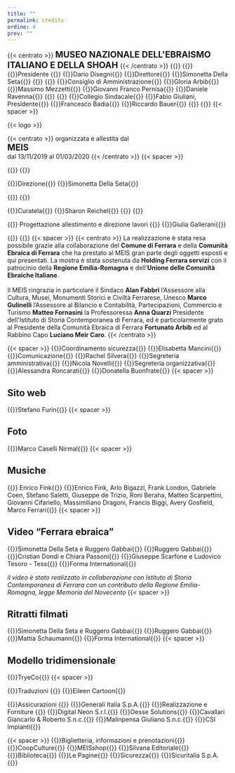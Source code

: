```yaml
---
title: ""
permalink: credits
ordine: 4
prev: ""
---
```

{{< centrato >}}
<span style="font-size: 140%; font-weight: bold;">
MUSEO NAZIONALE DELL'EBRAISMO ITALIANO E DELLA SHOAH
</span>
{{< /centrato >}}
{{<row>}}
{{<column3 classe="is-center">}}
{{<ruolo>}}Presidente {{</ruolo>}}
{{<persona>}}Dario Disegni{{</persona>}}
{{<ruolo>}}Direttore{{</ruolo>}}
{{<persona>}}Simonetta Della Seta{{</persona>}}
{{</column3>}}
{{<column3 classe="is-center">}}
{{<ruolo>}}Consiglio di Amministrazione{{</ruolo>}}
{{<persona>}}Gloria Arbib{{</persona>}}
{{<persona>}}Massimo Mezzetti{{</persona>}}
{{<persona>}}Giovanni Franco Pernisa{{</persona>}}
{{<persona>}}Daniele Ravenna{{</persona>}}
{{</column3>}}
{{<column3 classe="is-center">}}
{{<ruolo>}}Collegio Sindacale{{</ruolo>}}
{{<persona>}}Fabio Giuliani, Presidente{{</persona>}}
{{<persona>}}Francesco Badia{{</persona>}}
{{<persona>}}Riccardo Bauer{{</persona>}}
{{</column3>}}
{{</row>}}
{{< spacer >}}

{{< logo >}}

{{< centrato >}}
organizzata e allestita dal
<br>
<span style="font-size: 140%; font-weight: bold;">MEIS</span>
<br>
dal 13/11/2019 al 01/03/2020
{{< /centrato >}}
{{< spacer >}}

{{<row>}}
{{<column3 classe="is-center">}}

{{<ruolo>}}Direzione{{</ruolo>}}
{{<persona>}}Simonetta Della Seta{{</persona>}}

{{</column3>}}
{{<column3 classe="is-center">}}

{{<ruolo>}}Curatela{{</ruolo>}}
{{<persona>}}Sharon Reichel{{</persona>}}
{{</column3>}}
{{<column3 classe="is-center">}}

{{<ruolo>}}
Progettazione allestimento 
e direzione lavori
{{</ruolo>}}
{{<persona>}}Giulia Gallerani{{</persona>}}

{{</column3>}}
{{</row>}}
{{< spacer >}}
{{< centrato >}}
La realizzazione è stata resa possibile grazie alla collaborazione del <b>Comune di Ferrara</b>  e della <b>Comunità Ebraica di Ferrara</b> che ha prestato al MEIS gran parte degli oggetti esposti e qui presentati. La mostra è stata sostenuta da <b>Holding Ferrara servizi</b> con il patrocinio della <b>Regione Emilia-Romagna</b> e dell’<b>Unione delle Comunità Ebraiche Italiane</b>. 
<br>
<br>
Il MEIS ringrazia  in particolare il Sindaco <b>Alan Fabbri</b> l’Assessore alla Cultura, Musei, Monumenti Storici e Civiltà Ferrarese, Unesco <b>Marco Gulinelli</b> l’Assessore al Bilancio e Contabilità, Partecipazioni, Commercio e Turismo <b>Matteo Fornasini</b> la Professoressa <b>Anna Quarzi</b> Presidente dell'Istituto di Storia Contemporanea di Ferrara, ed è particolarmente grato  al Presidente della Comunità Ebraica di Ferrara <b>Fortunato Arbib</b> ed al Rabbino Capo <b>Luciano Meir Caro</b>.
{{< /centrato >}}

{{< spacer >}}
{{<ruolo>}}Coordinamento sicurezza{{</ruolo>}}
{{<persona>}}Elisabetta Mancini{{</persona>}}
{{<ruolo>}}Comunicazione{{</ruolo>}}
{{<persona>}}Rachel Silvera{{</persona>}}
{{<ruolo>}}Segreteria amministrativa{{</ruolo>}}
{{<persona>}}Nicola Novelli{{</persona>}}
{{<ruolo>}}Segreteria organizzativa{{</ruolo>}}
{{<persona>}}Alessandra Roncarati{{</persona>}}
{{<persona>}}Donatella Buonfrate{{</persona>}}
{{< spacer >}}
## Sito web
{{<persona>}}Stefano Furin{{</persona>}}
{{< spacer >}}
## Foto
{{<persona>}}Marco Caselli Nirmal{{</persona>}}
{{< spacer >}}
## Musiche
{{<persona attivita="Registrazioni">}} Enrico Fink{{</persona>}}
{{<persona attivita="Musicisti">}}Enrico Fink, Arlo Bigazzi, Frank London, Gabriele Coen, Stefano Saletti, Giuseppe de Trizio, Roni Beraha, Matteo Scarpettini, Giovanni Cifariello, Massimiliano Dragoni, Francis Biggi, Avery Gosfield, Marco Ferrari{{</persona>}}
{{< spacer >}}
## Video “Ferrara ebraica”
{{<persona attivita="A cura di">}}Simonetta Della Seta e Ruggero Gabbai{{</persona>}}
{{<persona attivita="Regia">}}Ruggero Gabbai{{</persona>}}
{{<persona attivita="Montaggio">}}Cristian Dondi e Chiara Passoni{{</persona>}}
{{<persona attivita="Riprese">}}Giuseppe Scarfone e Ludovico Tesoro - Tess{{</persona>}}
{{<persona attivita="Produzione">}}Forma International{{</persona>}}

*il video è stato realizzato in collaborazione con Istituto di Storia Contemporanea di Ferrara con un contributo della Regione Emilia-Romagna, legge Memoria del Novecento*
{{< spacer >}}
## Ritratti filmati
{{<persona attivita="A cura di">}}Simonetta Della Seta e Ruggero Gabbai{{</persona>}}
{{<persona attivita="Regia">}}Ruggero Gabbai{{</persona>}}
{{<persona attivita="Montaggio">}}Mattia Schaumann{{</persona>}}
{{<persona attivita="Produzione">}}Forma International{{</persona>}}
{{< spacer >}}

## Modello tridimensionale
{{<persona>}}TryeCo{{</persona>}}
{{< spacer >}}

{{<ruolo>}}Traduzioni {{</ruolo>}}
{{<persona>}}Eileen Cartoon{{</persona>}}

{{<ruolo>}}Assicurazioni {{</ruolo>}}
{{<persona>}}Generali Italia S.p.A.{{</persona>}}
{{<ruolo>}}Realizzazione e Forniture {{</ruolo>}}
{{<persona>}}Digital Neon S.r.l.{{</persona>}}
{{<persona>}}Oesse Solutions{{</persona>}}
{{<persona>}}Cavallari Giancarlo & Roberto S.n.c.{{</persona>}}
{{<persona>}}Malinpensa Giuliano S.n.c.{{</persona>}}
{{<persona>}}CSI Impianti{{</persona>}}

{{< spacer >}}
{{<ruolo>}}Biglietteria, informazioni e prenotazioni{{</ruolo>}}
{{<persona>}}CoopCulture{{</persona>}}
{{<ruolo>}}MEISshop{{</ruolo>}}
{{<persona>}}Silvana Editoriale{{</persona>}}
{{<ruolo>}}Biblioteca{{</ruolo>}}
{{<persona>}}Le Pagine{{</persona>}}
{{<ruolo>}}Sicurezza{{</ruolo>}}
{{<persona>}}Sicuritalia S.p.A.{{</persona>}}
